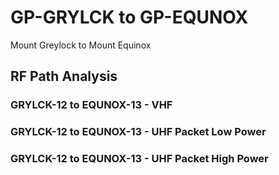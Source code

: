 # GP-GRYLCK to GP-EQUNOX

Mount Greylock to Mount Equinox

## RF Path Analysis

### GRYLCK-12 to EQUNOX-13 - VHF

### GRYLCK-12 to EQUNOX-13 - UHF Packet Low Power

### GRYLCK-12 to EQUNOX-13 - UHF Packet High Power

